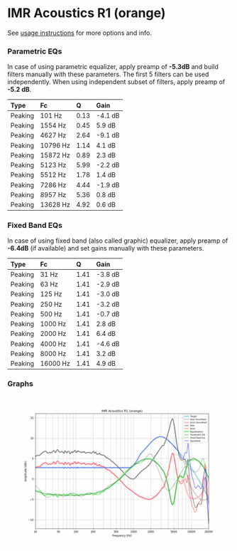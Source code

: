 # IMR Acoustics R1 (orange)
See [usage instructions](https://github.com/jaakkopasanen/AutoEq#usage) for more options and info.

### Parametric EQs
In case of using parametric equalizer, apply preamp of **-5.3dB** and build filters manually
with these parameters. The first 5 filters can be used independently.
When using independent subset of filters, apply preamp of **-5.2 dB**.

| Type    | Fc       |    Q | Gain    |
|:--------|:---------|:-----|:--------|
| Peaking | 101 Hz   | 0.13 | -4.1 dB |
| Peaking | 1554 Hz  | 0.45 | 5.9 dB  |
| Peaking | 4627 Hz  | 2.64 | -9.1 dB |
| Peaking | 10796 Hz | 1.14 | 4.1 dB  |
| Peaking | 15872 Hz | 0.89 | 2.3 dB  |
| Peaking | 5123 Hz  | 5.99 | -2.2 dB |
| Peaking | 5512 Hz  | 1.78 | 1.4 dB  |
| Peaking | 7286 Hz  | 4.44 | -1.9 dB |
| Peaking | 8957 Hz  | 5.36 | 0.8 dB  |
| Peaking | 13628 Hz | 4.92 | 0.6 dB  |

### Fixed Band EQs
In case of using fixed band (also called graphic) equalizer, apply preamp of **-6.4dB**
(if available) and set gains manually with these parameters.

| Type    | Fc       |    Q | Gain    |
|:--------|:---------|:-----|:--------|
| Peaking | 31 Hz    | 1.41 | -3.8 dB |
| Peaking | 63 Hz    | 1.41 | -2.9 dB |
| Peaking | 125 Hz   | 1.41 | -3.0 dB |
| Peaking | 250 Hz   | 1.41 | -3.2 dB |
| Peaking | 500 Hz   | 1.41 | -0.7 dB |
| Peaking | 1000 Hz  | 1.41 | 2.8 dB  |
| Peaking | 2000 Hz  | 1.41 | 6.4 dB  |
| Peaking | 4000 Hz  | 1.41 | -4.6 dB |
| Peaking | 8000 Hz  | 1.41 | 3.2 dB  |
| Peaking | 16000 Hz | 1.41 | 4.9 dB  |

### Graphs
![](./IMR%20Acoustics%20R1%20(orange).png)